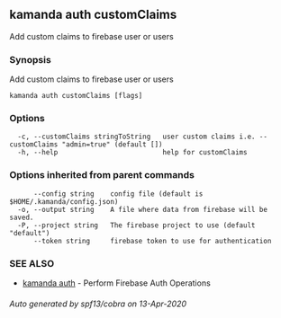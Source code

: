## kamanda auth customClaims

Add custom claims to firebase user or users

### Synopsis

Add custom claims to firebase user or users

```
kamanda auth customClaims [flags]
```

### Options

```
  -c, --customClaims stringToString   user custom claims i.e. --customClaims "admin=true" (default [])
  -h, --help                          help for customClaims
```

### Options inherited from parent commands

```
      --config string    config file (default is $HOME/.kamanda/config.json)
  -o, --output string    A file where data from firebase will be saved.
  -P, --project string   The firebase project to use (default "default")
      --token string     firebase token to use for authentication
```

### SEE ALSO

* [kamanda auth](kamanda_auth.md)	 - Perform Firebase Auth Operations

###### Auto generated by spf13/cobra on 13-Apr-2020
